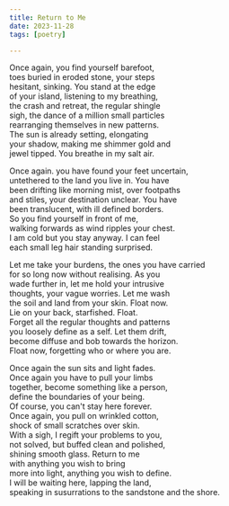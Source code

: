 ```yaml
---
title: Return to Me
date: 2023-11-28
tags: [poetry]

---
```


Once again, you find yourself barefoot,   
toes buried in eroded stone, your steps  
hesitant, sinking. You stand at the edge  
of your island, listening to my breathing,  
the crash and retreat, the regular shingle  
sigh, the dance of a million small particles  
rearranging themselves in new patterns.   
The sun is already setting, elongating   
your shadow, making me shimmer gold and  
jewel tipped. You breathe in my salt air. 

Once again. you have found your feet uncertain,  
untethered to the land you live in. You have  
been drifting like morning mist, over footpaths  
and stiles, your destination unclear. You have   
been translucent, with ill defined borders.  
So you find yourself in front of me,   
walking forwards as wind ripples your chest.  
I am cold but you stay anyway. I can feel   
each small leg hair standing surprised. 

Let me take your burdens, the ones you have carried  
for so long now without realising. As you  
wade further in, let me hold your intrusive   
thoughts, your vague worries. Let me wash  
the soil and land from your skin. Float now.   
Lie on your back, starfished. Float.  
Forget all the regular thoughts and patterns   
you loosely define as a self. Let them drift,  
become diffuse and bob towards the horizon.   
Float now, forgetting who or where you are.  

Once again the sun sits and light fades.  
Once again you have to pull your limbs  
together, become something like a person,   
define the boundaries of your being.   
Of course, you can't stay here forever.  
Once again, you pull on wrinkled cotton,  
shock of small scratches over skin.   
With a sigh, I regift your problems to you,  
not solved, but buffed clean and polished,  
shining smooth glass. Return to me    
with anything you wish to bring   
more into light, anything you wish to define.  
I will be waiting here, lapping the land,  
speaking in susurrations to the sandstone and the shore.  
 
